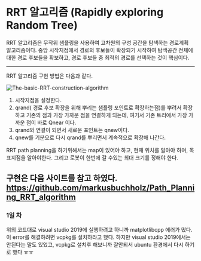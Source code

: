 # RRT 알고리즘 (Rapidly exploring Random Tree)

RRT 알고리즘은 무작위 샘플링을 사용하여 고차원의 구성 공간을 탐색하는 경로계획 알고리즘이다. 
중앙 시작지점에서 경로의 후보들이 확장되기 시작하여 탐색공간 전체에 대한 경로 후보들을 확보하고, 경로 후보들 중 최적의 경로를 선택하는 것이 핵심이다. 

----------- 
RRT 알고리즘 구현 방법은 다음과 같다.

![The-basic-RRT-construction-algorithm](https://user-images.githubusercontent.com/63197363/180209896-ea4ea0f6-c3d2-40b0-b6ff-c02f5243bb19.png)


1. 시작지점을 설정한다.
2. qrand( 경로 후보 확장을 위해 뿌리는 샘플링 포인트로 확장하는점)를 뿌려서 확장하고 기존의 점과 가장 가까운 점을 연결하게 되는데, 여기서 기존 트리에서 가장 가까운 점이 바로 Qnear 이다. 
3. qrand와 연결이 되면서 새로운 포인트는 qnew이다. 
4. qnew를 기분으로 다시 qrand를 뿌리면서 계속적으로 확장해 나간다. 


RRT path planning을 하기위해서는 map이 있어야 하고, 현재 위치를 알아야 하며, 목표지점을 알아야한다. 그리고 로봇이 한번에 갈 수있는 최대 크기를 정해야 한다. 


구현은 다음 사이트를 참고 하였다. https://github.com/markusbuchholz/Path_Planning_RRT_algorithm
------------

### 1일 차 
위의 코드대로 visual studio 2019에 실행하려고 하니까 matplotlibcpp 에러가 떴다. 
이 error를 해결하려면 vcpkg를 설치하라고 했다.  하지만 visual studio 2019에서는 안된다는 말도 있었고, vcpkg로 설치후 해보니까 잘안되서 ubuntu 환경에서 다시 하기로 했다 ㅠㅠ 
